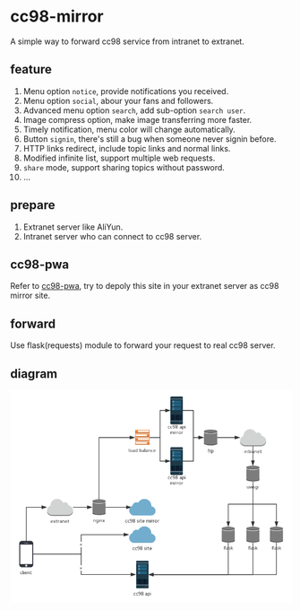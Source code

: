 # cc98-mirror

A simple way to forward cc98 service from intranet to extranet.

## feature

1. Menu option `notice`, provide notifications you received.
2. Menu option `social`, abour your fans and followers.
3. Advanced menu option `search`, add sub-option `search user`.
4. Image compress option, make image transferring more faster.
5. Timely notification, menu color will change automatically.
6. Button `signin`, there's still a bug when someone never signin before.
7. HTTP links redirect, include topic links and normal links.
8. Modified infinite list, support multiple web requests.
9. `share` mode, support sharing topics without password.
10. ...

## prepare

1. Extranet server like AliYun.
2. Intranet server who can connect to cc98 server.

## cc98-pwa

Refer to [cc98-pwa](https://github.com/ZJU-CC98/CC98-PWA), try to depoly this site in your extranet server as cc98 mirror site.

## forward

Use flask(requests) module to forward your request to real cc98 server.

## diagram

![](diagram.jpg)

